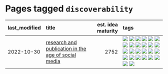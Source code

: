 # Pages tagged `discoverability`

|last_modified|title|est. idea maturity|tags
|:---|:---|---:|:---|
|2022-10-30|[research and publication in the age of social media](../research-and-social.md)|2752|[![](https://img.shields.io/badge/tag-arxiv-869bd0)](../tags/arxiv.md) [![](https://img.shields.io/badge/tag-citation-c4c41f)](../tags/citation.md) [![](https://img.shields.io/badge/tag-corrections-53417a)](../tags/corrections.md) [![](https://img.shields.io/badge/tag-credit-92ab1c)](../tags/credit.md) [![](https://img.shields.io/badge/tag-curation-12f6d5)](../tags/curation.md) [![](https://img.shields.io/badge/tag-discoverability-48fb29)](../tags/discoverability.md) [![](https://img.shields.io/badge/tag-discussion-4db4d2)](../tags/discussion.md) [![](https://img.shields.io/badge/tag-feed-12eec5)](../tags/feed.md) [![](https://img.shields.io/badge/tag-git-ea1833)](../tags/git.md) [![](https://img.shields.io/badge/tag-github-f14da)](../tags/github.md) [![](https://img.shields.io/badge/tag-historyofscience-1043a5)](../tags/historyofscience.md) [![](https://img.shields.io/badge/tag-mastodon-35b163)](../tags/mastodon.md) [![](https://img.shields.io/badge/tag-openreview-c4fb38)](../tags/openreview.md) [![](https://img.shields.io/badge/tag-paperswithcode-1eefac)](../tags/paperswithcode.md) [![](https://img.shields.io/badge/tag-platform-3f9741)](../tags/platform.md) [![](https://img.shields.io/badge/tag-publication-6a156e)](../tags/publication.md) [![](https://img.shields.io/badge/tag-reproducibility-c6963e)](../tags/reproducibility.md) [![](https://img.shields.io/badge/tag-research-6013c8)](../tags/research.md) [![](https://img.shields.io/badge/tag-retractions-e3be61)](../tags/retractions.md) [![](https://img.shields.io/badge/tag-search-e9b626)](../tags/search.md) [![](https://img.shields.io/badge/tag-socialmedia-1614f8)](../tags/socialmedia.md) [![](https://img.shields.io/badge/tag-stackoverflow-82d6e)](../tags/stackoverflow.md) [![](https://img.shields.io/badge/tag-subscription-752fd7)](../tags/subscription.md) [![](https://img.shields.io/badge/tag-transparency-96f021)](../tags/transparency.md) [![](https://img.shields.io/badge/tag-twitter-9c3a4a)](../tags/twitter.md) [![](https://img.shields.io/badge/tag-validation-dad82b)](../tags/validation.md)|
